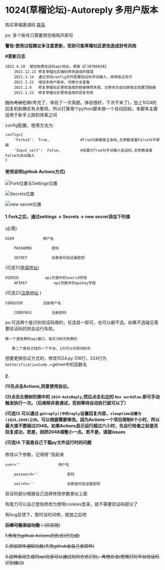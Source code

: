 # 1024(草榴论坛)-Autoreply 多用户版本

购买草榴邀请码 [联系](https://t.me/honus88)

ps: 多个账号只需要用空格隔开即可

**警告:使用过程建议多注意更新，否则可能草榴社区更改造成封号风险**

**#更新日志**

```
2022.4.19  增加免费验证码api地址，感谢 @l107868382
    2021.12.21 修复草榴社区编码修改造成的错误
    2021.3.14  通过添加config文件配置验证码手动输入，排除版主帖子
    2021.2.22  增加多用户版本，切换分支查看
    2021.2.6   修复草榴社区更改造成的链接移除失败。已修改为自动获取全部置顶链接
    2021.1.22  修复草榴社区更改造成的回复失败
```

~~因为考研在即~~(考完了，体验了一次真题。体验很好，下次不来了)，加上1024的回复机制确实有点繁琐，所以打算用个python脚本做一个自动回帖，本脚本主要适用于新手上路到侠客之间

config配置。使用方法为:

```
config={
    'Forbid':  True,              #True为屏蔽版主发帖,无参数或者False为不屏蔽
    'Input_self':  False,         #设置为True为手动输入验证码,无参数或者False为自动输入
}
```

<h4>使用说明(github Actions方式)</h4>

![Fork位置与Settings位置](https://fastly.jsdelivr.net/gh/0honus0/1024-Autoreply@Multi_User/doc/fork%20and%20settings.png)

![Secrets位置](https://fastly.jsdelivr.net/gh/0honus0/1024-Autoreply@Multi_User/doc/Secrets.png)

![new secret位置](https://fastly.jsdelivr.net/gh/0honus0/1024-Autoreply@Multi_User/doc/new%20Secret.png)

<h4>1.Fork之后，通过settings -> Secrets -> new secret添加下列值</h4>

(必需)

```
USER             用户名

    PASSWORD         密码

    SECRET           谷歌身份验证器密钥
```

(可选1)([申请地址](https://apitruecaptcha.org/))

```
USERID            api页面中的userid字段
    APIKEY            api页面中的apikey字段
```

(可选2)([注册地址](http://ttshitu.com/register.html?inviter=3d92d1b2371f487d9072430a93bb043c) )

```
CODEUSER         注册用户名

    CODEPASS         注册密码
```

ps:可选两个是识别验证码用的，任选其一即可，也可以都不选。如果不选碰见需要验证码的则会运行失败。

```
第一个是免费的api接口，每天100次免费的

   第二个是自己找的一个平台，1元可以识别500次
```

想要更换验证方式的，修改1024.py 316行，324行为 `GetVerificationCode.`+getver中的函数名

<h4>
2.

(1)先点击Actions,同意使用协议。

(2)点击左侧树形图中的 `1024-AutoReply`,然后点击右边的 `Run workdlow` 即可手动触发执行一次。（后续除非是调试，否则等待自动执行就可以了）

(可选)3.可以通过 `getreply()中的reply`设置回复内容，`sleeptime设置为(1024,2048)之间`，可以根据需要修改。因为Actions一个项目限制6个小时，所以最大值不要超过2048。如果Actions显示运行超过六小时，先自行检查之前是否回复成功，若是，则把2048调整小一点。若不是，请提issues

(可选)4.下面是自己下载py文件运行时的问题

</h4>

修改以下参数，记得用''括起来

```
user=''                 用户名

    password=''             密码

    secret=''               谷歌身份验证器密钥
```

验证码部分根据自己选择修改参数类似上面

有能力可以自己登陆修改为使用cookies登录，就不需要验证码部分了

有bug反馈下，暂时没时间修，就放之后吧

~~**后继可能添加功能：**(已实现)~~

~~1.修改为github Actions的形式(已完成)~~

~~2.添加邮件通知功能(失败github会自己发邮件)~~

~~3.这种自动生成的api应该可以通过别的方式识别，再想办法(使用打码平台验证码识别接口)~~
